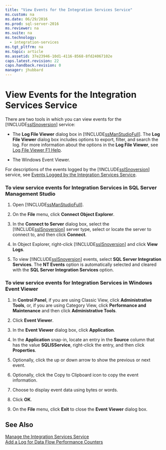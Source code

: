 ```yaml
---
title: "View Events for the Integration Services Service"
ms.custom: na
ms.date: 06/29/2016
ms.prod: sql-server-2016
ms.reviewer: na
ms.suite: na
ms.technology: 
  - integration-services
ms.tgt_pltfrm: na
ms.topic: article
ms.assetid: 37e23946-10d1-4116-8568-8fd24067102e
caps.latest.revision: 22
caps.handback.revision: 0
manager: jhubbard
---
```

# View Events for the Integration Services Service
There are two tools in which you can view events for the [!INCLUDE[ssISnoversion](../../Topics/TopicNameContainA/tokens/ssISnoversion_md.md)] service:  
  
-   The **Log File Viewer** dialog box in [!INCLUDE[ssManStudioFull](../../Topics/TopicNameContainA/tokens/ssManStudioFull_md.md)]. The **Log File Viewer** dialog box includes options to export, filter, and search the log. For more information about the options in the **Log File Viewer**, see [Log File Viewer F1 Help](../../Topics/TopicNameNotContainA/Log-File-Viewer-F1-Help.md).  
  
-   The Windows Event Viewer.  
  
 For descriptions of the events logged by the [!INCLUDE[ssISnoversion](../../Topics/TopicNameContainA/tokens/ssISnoversion_md.md)] service, see [Events Logged by the Integration Services Service](../../Topics/TopicNameNotContainA/Events-Logged-by-the-Integration-Services-Service.md).  
  
### To view service events for Integration Services in SQL Server Management Studio  
  
1.  Open [!INCLUDE[ssManStudioFull](../../Topics/TopicNameContainA/tokens/ssManStudioFull_md.md)].  
  
2.  On the **File** menu, click **Connect Object Explorer**.  
  
3.  In the **Connect to Server** dialog box, select the [!INCLUDE[ssISnoversion](../../Topics/TopicNameContainA/tokens/ssISnoversion_md.md)] server type, select or locate the server to connect to, and then click **Connect**.  
  
4.  In Object Explorer, right-click [!INCLUDE[ssISnoversion](../../Topics/TopicNameContainA/tokens/ssISnoversion_md.md)] and click **View Logs**.  
  
5.  To view [!INCLUDE[ssISnoversion](../../Topics/TopicNameContainA/tokens/ssISnoversion_md.md)] events, select **SQL Server Integration Services**. The **NT Events** option is automatically selected and cleared with the **SQL Server Integration Services** option.  
  
### To view service events for Integration Services in Windows Event Viewer  
  
1.  In **Control Panel**, if you are using Classic View, click **Administrative Tools**, or, if you are using Category View, click **Performance and Maintenance** and then click **Administrative Tools**.  
  
2.  Click **Event Viewer**.  
  
3.  In the **Event Viewer** dialog box, click **Application**.  
  
4.  In the **Application** snap-in, locate an entry in the **Source** column that has the value **SQLISService**, right-click the entry, and then click **Properties**.  
  
5.  Optionally, click the up or down arrow to show the previous or next event.  
  
6.  Optionally, click the Copy to Clipboard icon to copy the event information.  
  
7.  Choose to display event data using bytes or words.  
  
8.  Click **OK**.  
  
9. On the **File** menu, click **Exit** to close the **Event Viewer** dialog box.  
  
## See Also  
 [Manage the Integration Services Service](../../Topics/TopicNameNotContainA/Manage-the-Integration-Services-Service.md)   
 [Add a Log for Data Flow Performance Counters](../../Topics/TopicNameContainA/Add-a-Log-for-Data-Flow-Performance-Counters.md)